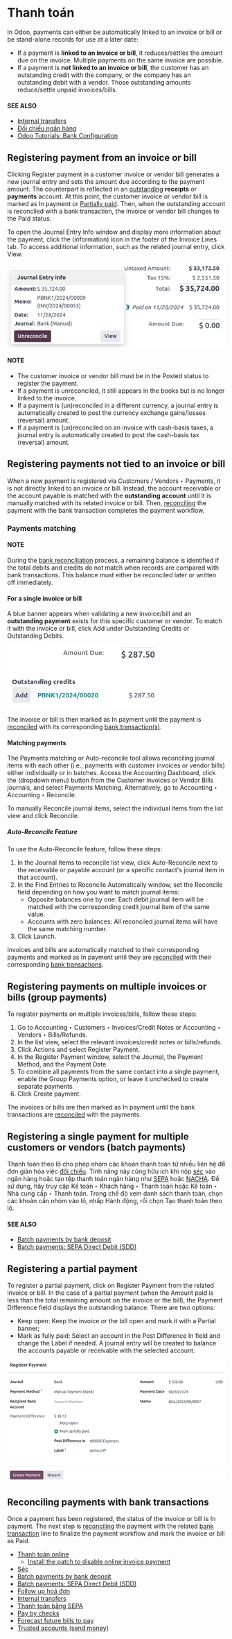 # Thanh toán

In Odoo, payments can either be automatically linked to an invoice or bill or be stand-alone records
for use at a later date:

- If a payment is **linked to an invoice or bill**, it reduces/settles the amount due on the
  invoice. Multiple payments on the same invoice are possible.
- If a payment is **not linked to an invoice or bill**, the customer has an outstanding credit with
  the company, or the company has an outstanding debit with a vendor. Those outstanding amounts
  reduce/settle unpaid invoices/bills.

#### SEE ALSO
- [Internal transfers](payments/internal_transfers.md)
- [Đối chiếu ngân hàng](bank/reconciliation.md)
- [Odoo Tutorials: Bank Configuration](https://www.odoo.com/slides/slide/bank-configuration-6832)

<a id="accounting-payments-from-invoice-bill"></a>

## Registering payment from an invoice or bill

Clicking Register payment in a customer invoice or vendor bill generates a new journal
entry and sets the amount due according to the payment amount. The counterpart is reflected in an
[outstanding](bank.md#bank-outstanding-accounts) **receipts** or **payments** account. At this point,
the customer invoice or vendor bill is marked as In payment or [Partially paid](#accounting-payments-partial-payment). Then, when the outstanding account is reconciled with a bank
transaction, the invoice or vendor bill changes to the Paid status.

To open the Journal Entry Info window and display more information about the payment,
click the <i class="fa fa-info-circle"></i> (information) icon in the footer of the
Invoice Lines tab. To access additional information, such as the related journal entry,
click View.

![See detailed information of a payment.](payments/information-icon.png)

#### NOTE
- The customer invoice or vendor bill must be in the Posted status to register the
  payment.
- If a payment is unreconciled, it still appears in the books but is no longer linked to the
  invoice.
- If a payment is (un)reconciled in a different currency, a journal entry is automatically
  created to post the currency exchange gains/losses (reversal) amount.
- If a payment is (un)reconciled on an invoice with cash-basis taxes, a journal entry is
  automatically created to post the cash-basis tax (reversal) amount.

<a id="accounting-payments-not-tied"></a>

## Registering payments not tied to an invoice or bill

When a new payment is registered via Customers / Vendors ‣ Payments, it is not
directly linked to an invoice or bill. Instead, the account receivable or the account payable is
matched with the **outstanding account** until it is manually matched with its related invoice or
bill. Then, [reconciling](bank/reconciliation.md) the payment with the bank transaction completes
the payment workflow.

<a id="accounting-payments-payments-matching"></a>

### Payments matching

#### NOTE
During the [bank reconciliation](bank/reconciliation.md) process, a remaining balance is
identified if the total debits and credits do not match when records are compared with bank
transactions. This balance must either be reconciled later or written off immediately.

<a id="accounting-payments-matching-invoices-bills"></a>

#### For a single invoice or bill

A blue banner appears when validating a new invoice/bill and an **outstanding payment** exists for
this specific customer or vendor. To match it with the invoice or bill, click Add
under Outstanding Credits or Outstanding Debits.

![Shows the Add option to reconcile an invoice or a bill with a payment.](payments/add-option.png)

The invoice or bill is then marked as In payment until the payment is [reconciled](bank/reconciliation.md) with its corresponding [bank transaction(s)](bank/transactions.md).

<a id="accounting-payments-auto-reconcile-tool"></a>

#### Matching payments

The Payments matching or Auto-reconcile tool allows reconciling journal
items with each other (i.e., payments with customer invoices or vendor bills) either individually or
in batches. Access the Accounting Dashboard, click the <i class="fa fa-ellipsis-v"></i>
(dropdown menu) button from the Customer Invoices or Vendor
Bills journals, and select Payments Matching. Alternatively, go to
Accounting ‣ Accounting ‣ Reconcile.

To manually Reconcile journal items, select the individual items from the list view and
click Reconcile.

##### Auto-Reconcile Feature

To use the Auto-Reconcile feature, follow these steps:

1. In the Journal Items to reconcile list view, click Auto-Reconcile next to
   the receivable or payable account (or a specific contact's journal item in that account).
2. In the Find Entries to Reconcile Automatically window, set the Reconcile
   field depending on how you want to match journal items:
   - Opposite balances one by one: Each debit journal item will be matched with the
     corresponding credit journal item of the same value.
   - Accounts with zero balances: All reconciled journal items will have the same
     matching number.
3. Click Launch.

Invoices and bills are automatically matched to their corresponding payments and marked as
In payment until they are [reconciled](bank/reconciliation.md) with their
corresponding [bank transactions](bank/transactions.md).

<a id="accounting-payments-group-payments"></a>

## Registering payments on multiple invoices or bills (group payments)

To register payments on multiple invoices/bills, follow these steps:

1. Go to Accounting ‣ Customers ‣ Invoices/Credit Notes or
   Accounting ‣ Vendors ‣ Bills/Refunds.
2. In the list view, select the relevant invoices/credit notes or bills/refunds.
3. Click <i class="fa fa-cog"></i> Actions and select Register Payment.
4. In the Register Payment window, select the Journal, the
   Payment Method, and the Payment Date.
5. To combine all payments from the same contact into a single payment, enable the Group
   Payments option, or leave it unchecked to create separate payments.
6. Click Create payment.

The invoices or bills are then marked as In payment until the bank transactions are
[reconciled](bank/reconciliation.md) with the payments.

<a id="accounting-payments-batch-payments"></a>

## Registering a single payment for multiple customers or vendors (batch payments)

Thanh toán theo lô cho phép nhóm các khoản thanh toán từ nhiều liên hệ để đơn giản hóa việc [đối chiếu](bank/reconciliation.md). Tính năng này cũng hữu ích khi nộp [séc](payments/checks.md) vào ngân hàng hoặc tạo tệp thanh toán ngân hàng như [SEPA](payments/pay_sepa.md) hoặc [NACHA](../fiscal_localizations/united_states.md#l10n-us-nacha). Để sử dụng, hãy truy cập Kế toán ‣ Khách hàng ‣ Thanh toán hoặc Kế toán ‣ Nhà cung cấp ‣ Thanh toán. Trong chế độ xem danh sách thanh toán, chọn các khoản cần nhóm vào lô, nhấp <i class="fa fa-cog"></i> Hành động, rồi chọn Tạo thanh toán theo lô.

#### SEE ALSO
- [Batch payments by bank deposit](payments/batch.md)
- [Batch payments: SEPA Direct Debit (SDD)](payments/batch_sdd.md)

<a id="accounting-payments-partial-payment"></a>

## Registering a partial payment

To register a partial payment, click on Register Payment from the related invoice or
bill. In the case of a partial payment (when the Amount paid is less than the total
remaining amount on the invoice or the bill), the Payment Difference field displays the
outstanding balance. There are two options:

- Keep open: Keep the invoice or the bill open and mark it with a Partial
  banner;
- Mark as fully paid: Select an account in the Post Difference In field and
  change the Label if needed. A journal entry will be created to balance the accounts
  payable or receivable with the selected account.

![register a partial payment](payments/partial-payment.png)

<a id="accounting-payments-reconciling-payments"></a>

## Reconciling payments with bank transactions

Once a payment has been registered, the status of the invoice or bill is In payment. The
next step is [reconciling](bank/reconciliation.md) the payment with the related [bank
transaction](bank/transactions.md) line to finalize the payment workflow and mark the invoice or bill
as Paid.

* [Thanh toán online](payments/online.md)
  * [Install the patch to disable online invoice payment](payments/online/install_portal_patch.md)
* [Séc](payments/checks.md)
* [Batch payments by bank deposit](payments/batch.md)
* [Batch payments: SEPA Direct Debit (SDD)](payments/batch_sdd.md)
* [Follow up hoá đơn](payments/follow_up.md)
* [Internal transfers](payments/internal_transfers.md)
* [Thanh toán bằng SEPA](payments/pay_sepa.md)
* [Pay by checks](payments/pay_checks.md)
* [Forecast future bills to pay](payments/forecast.md)
* [Trusted accounts (send money)](payments/trusted_accounts.md)
